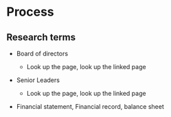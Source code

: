# Process

## Research terms

- Board of directors
  - Look up the page, look up the linked page

- Senior Leaders
  - Look up the page, look up the linked page

- Financial statement, Financial record, balance sheet

